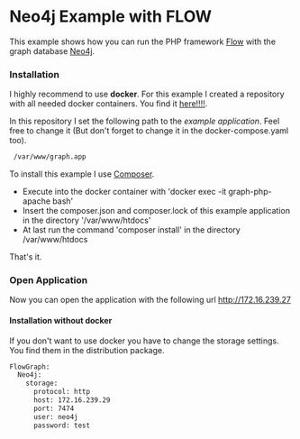 # Neo4j Example with FLOW

This example shows how you can run the PHP framework [Flow](https://flow.neos.io) with the graph 
database [Neo4j](https://neo4j.com/).

### Installation

I highly recommend to use **docker**. For this example I created a repository with all 
needed docker containers. You find it [here!!!!](https://github.com/Inchie/FlowGraph.Docker).

In this repository I set the following path to the *example application*. Feel free to change 
it (But don't forget to change it in the docker-compose.yaml too).

```bash
 /var/www/graph.app
```

To install this example I use [Composer](https://getcomposer.org). 

- Execute into the docker container with 'docker exec -it graph-php-apache bash'
- Insert the composer.json and composer.lock of this example application in the directory '/var/www/htdocs'
- At last run the command 'composer install' in the directory /var/www/htdocs

That's it. 

### Open Application

Now you can open the application with the following url http://172.16.239.27

#### Installation without docker

If you don't want to use docker you have to change the storage settings. You find them
in the distribution package.


```bash
FlowGraph:
  Neo4j:
    storage:
      protocol: http
      host: 172.16.239.29
      port: 7474
      user: neo4j
      password: test
```

